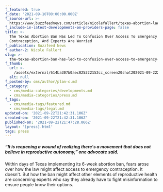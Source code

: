 ```yaml
---
f_featured: true
f_date: '2021-09-10T00:00:00.000Z'
f_source-url: >-
  https://www.buzzfeednews.com/article/nicolefallert/texas-abortion-law-confusion-plan-b
f_include-in-latest-developments-on-providers-page: false
title: >-
  The Texas Abortion Ban Has Led To Confusion Over Access To Emergency
  Contraception, And Experts Are Worried
f_publication: Buzzfeed News
f_author-2: Nicole Fallert
slug: >-
  the-texas-abortion-ban-has-led-to-confusion-over-access-to-emergency-contraception-and-experts-are-worried
f_thumb:
  url: >-
    /assets/external/614ba307b0aec025322152cc_screen20shot202021-09-2220at203.45.52%20PM.png
  alt: null
f_posted-by: cms/author/plan-c.md
f_category:
  - cms/media-categories/developments.md
  - cms/media-categories/press.md
f_tags:
  - cms/media-tags/featured.md
  - cms/media-tags/legal.md
updated-on: '2021-09-22T21:42:31.106Z'
created-on: '2021-09-22T21:42:31.106Z'
published-on: '2021-09-22T21:47:28.066Z'
layout: '[press].html'
tags: press
---
```


##### “It is reopening a wound of realizing there's a movement that does not believe in reproductive autonomy,” one advocate said.

Within days of Texas implementing its 6-week abortion ban, fears arose over how the law might affect access to emergency contraception. It doesn't. But how the ban might affect other elements of reproductive health are concerning experts who say they already have to fight misinformation to ensure people know their options.
